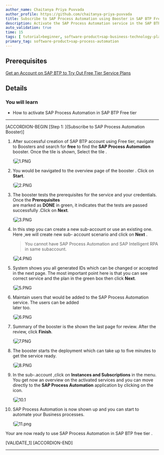 ```yaml
---
author_name: Chaitanya Priya Puvvada
author_profile: https://github.com/chaitanya-priya-puvvada
title: Subscribe to SAP Process Automation using Booster in SAP BTP Free tier
description: Activate the SAP Process Automation service in the SAP BTP with  booster
auto_validation: true
time: 15
tags: [ tutorial>beginner, software-product>sap-business-technology-platform]
primary_tag: software-product>sap-process-automation
---
```


## Prerequisites
   [Get an Account on SAP BTP to Try Out Free Tier Service Plans](btp-free-tier-account)

## Details
### You will learn
  - How to activate SAP Process Automation in SAP BTP Free tier
---

[ACCORDION-BEGIN [Step 1: ](Subscribe to SAP Process Automation Booster)]

1. After successful creation of SAP BTP account using Free tier, navigate to Boosters and search for **free** to find the **SAP Process Automation** booster. Once the tile is shown, Select the tile .


    !![1.PNG](1.png)


2. You would be navigated to the overview page of the booster .
   Click on **Start**.

   !![2.PNG](2.png)

3.  The booster tests the prerequisites for the service and your credentials. Once the **Prerequisites**  
    are marked as **DONE** in green, it indicates
    that the tests are passed successfully .Click on **Next**.

    !![3.PNG](3.png)

4. In this step you can create a new sub-account or use an existing one. Here ,we will create new sub-
    account scenario and click on **Next** .

    >You cannot have SAP Process Automation and SAP Intelligent RPA in same subaccount.

    !![4.PNG](4.png)

5. System shows you all generated IDs which can be changed or accepted in the next page. The most
    important point here is that you can see correct service and the plan in the green box then click **Next**.

    !![5.PNG](5.png)

6. Maintain users that would be added to the SAP Process Automation service. The users can be added   
  later too.

    !![6.PNG](6.png)

7. Summary of the booster is the shown the last page for review. After the review, click  **Finish**.

   !![7.PNG](7.png)  

8. The booster starts the deployment which can take up to five minutes to get  the service ready.

    !![8.PNG](8.png)

9. In the sub-.account ,click on **Instances and Subscriptions** in the menu.
    You get now an overview on the activated services and you can move directly to the **SAP Process Automation** application by clicking on the icon.

    !![10.1](10.1.png)

10. SAP Process Automation is now shown up and you can start to automate your Business processes.

    !![11.png](11.PNG)

Your are now ready to use SAP Process Automation in SAP BTP free tier .

[VALIDATE_1]
[ACCORDION-END]


---
